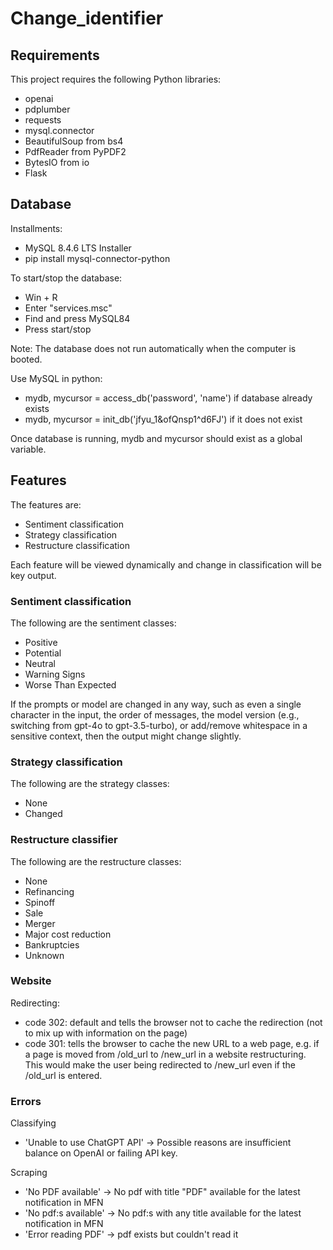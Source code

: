 # Change_identifier
## Requirements

This project requires the following Python libraries:
- openai
- pdplumber
- requests
- mysql.connector
- BeautifulSoup from bs4
- PdfReader from PyPDF2
- BytesIO from io
- Flask

## Database

Installments:
- MySQL 8.4.6 LTS Installer
- pip install mysql-connector-python

To start/stop the database:
- Win + R
- Enter "services.msc"
- Find and press MySQL84
- Press start/stop

Note: The database does not run automatically when the computer is booted.

Use MySQL in python:
- mydb, mycursor = access_db('password', 'name') if database already exists
- mydb, mycursor = init_db('jfyu_1&ofQnsp1^d6FJ') if it does not exist

Once database is running, mydb and mycursor should exist as a global variable. 

## Features

The features are:
- Sentiment classification
- Strategy classification
- Restructure classification

Each feature will be viewed dynamically and change in classification will be key output. 

### Sentiment classification

The following are the sentiment classes:
- Positive
- Potential
- Neutral
- Warning Signs
- Worse Than Expected

If the prompts or model are changed in any way, such as even a single character in the input, the order of messages, the model version (e.g., switching from gpt-4o to gpt-3.5-turbo), or add/remove whitespace in a sensitive context, then the output might change slightly.

### Strategy classification

The following are the strategy classes:
- None
- Changed

### Restructure classifier

The following are the restructure classes:
- None
- Refinancing
- Spinoff
- Sale
- Merger
- Major cost reduction
- Bankruptcies
- Unknown

### Website

Redirecting:
- code 302: default and tells the browser not to cache the redirection (not to mix up with information on the page)
- code 301: tells the browser to cache the new URL to a web page, e.g. if a page is moved from /old_url to /new_url in a website 
restructuring. This would make the user being redirected to /new_url even if the /old_url is entered. 

### Errors
Classifying
- 'Unable to use ChatGPT API' -> Possible reasons are insufficient balance on OpenAI or failing API key.

Scraping
- 'No PDF available' -> No pdf with title "PDF" available for the latest notification in MFN
- 'No pdf:s available' -> No pdf:s with any title available for the latest notification in MFN
- 'Error reading PDF' -> pdf exists but couldn't read it